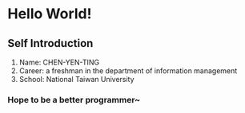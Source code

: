 # Hello World!

## Self Introduction
1. Name: CHEN-YEN-TING
2. Career: a freshman in the department of information management 
3. School: National Taiwan University

### Hope to be a better programmer~
